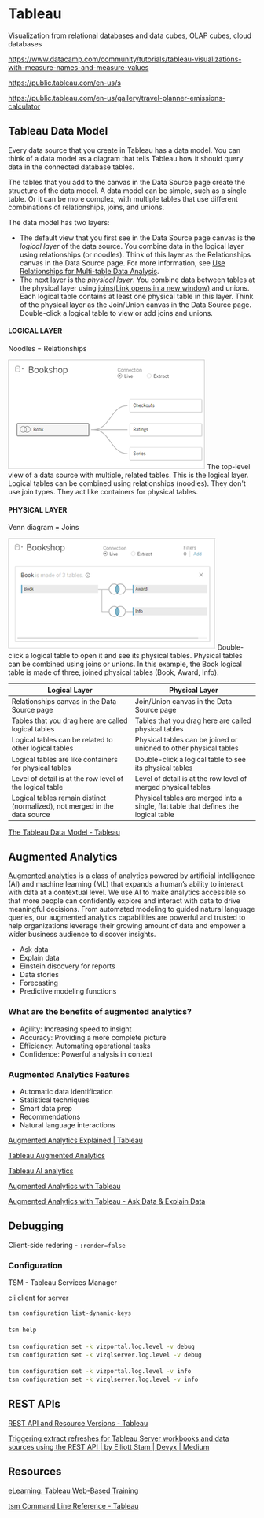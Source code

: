 # Tableau

Visualization from relational databases and data cubes, OLAP cubes, cloud databases

<https://www.datacamp.com/community/tutorials/tableau-visualizations-with-measure-names-and-measure-values>

<https://public.tableau.com/en-us/s>

<https://public.tableau.com/en-us/gallery/travel-planner-emissions-calculator>

## Tableau Data Model

Every data source that you create in Tableau has a data model. You can think of a data model as a diagram that tells Tableau how it should query data in the connected database tables.

The tables that you add to the canvas in the Data Source page create the structure of the data model. A data model can be simple, such as a single table. Or it can be more complex, with multiple tables that use different combinations of relationships, joins, and unions.

The data model has two layers:

- The default view that you first see in the Data Source page canvas is the _logical layer_ of the data source. You combine data in the logical layer using relationships (or noodles). Think of this layer as the Relationships canvas in the Data Source page. For more information, see [Use Relationships for Multi-table Data Analysis](https://help.tableau.com/current/pro/desktop/en-us/datasource_multitable_normalized.htm).
- The next layer is the _physical layer_. You combine data between tables at the physical layer using [joins(Link opens in a new window)](https://help.tableau.com/current/pro/desktop/en-us/datasource_relationships_learnmorepage.htm#WhereAreJoins) and unions. Each logical table contains at least one physical table in this layer. Think of the physical layer as the Join/Union canvas in the Data Source page. Double-click a logical table to view or add joins and unions.

#### LOGICAL LAYER

Noodles = Relationships

![](../../../media/Pasted%20image%2020230320181009.png)
The top-level view of a data source with multiple, related tables. This is the logical layer. Logical tables can be combined using relationships (noodles). They don't use join types. They act like containers for physical tables.

#### PHYSICAL LAYER

Venn diagram = Joins

![](../../../media/Pasted%20image%2020230320181018.png)
Double-click a logical table to open it and see its physical tables. Physical tables can be combined using joins or unions. In this example, the Book logical table is made of three, joined physical tables (Book, Award, Info).

| **Logical Layer** | **Physical Layer** |
|---|---|
| Relationships canvas in the Data Source page | Join/Union canvas in the Data Source page |
| Tables that you drag here are called logical tables | Tables that you drag here are called physical tables |
| Logical tables can be related to other logical tables | Physical tables can be joined or unioned to other physical tables |
| Logical tables are like containers for physical tables | Double-click a logical table to see its physical tables |
| Level of detail is at the row level of the logical table | Level of detail is at the row level of merged physical tables |
| Logical tables remain distinct (normalized), not merged in the data source | Physical tables are merged into a single, flat table that defines the logical table |

[The Tableau Data Model - Tableau](https://help.tableau.com/current/pro/desktop/en-us/datasource_datamodel.htm)

## Augmented Analytics

[Augmented analytics](https://www.tableau.com/learn/articles/augmented-analytics) is a class of analytics powered by artificial intelligence (AI) and machine learning (ML) that expands a human’s ability to interact with data at a contextual level. We use AI to make analytics accessible so that more people can confidently explore and interact with data to drive meaningful decisions. From automated modeling to guided natural language queries, our augmented analytics capabilities are powerful and trusted to help organizations leverage their growing amount of data and empower a wider business audience to discover insights.

- Ask data
- Explain data
- Einstein discovery for reports
- Data stories
- Forecasting
- Predictive modeling functions

### What are the benefits of augmented analytics?

- Agility: Increasing speed to insight
- Accuracy: Providing a more complete picture
- Efficiency: Automating operational tasks
- Confidence: Powerful analysis in context

### Augmented Analytics Features

- Automatic data identification
- Statistical techniques
- Smart data prep
- Recommendations
- Natural language interactions

[Augmented Analytics Explained | Tableau](https://www.tableau.com/learn/articles/augmented-analytics)

[Tableau Augmented Analytics](https://www.tableau.com/solutions/ai-analytics/augmented-analytics)

[Tableau AI analytics](https://www.tableau.com/solutions/ai-analytics)

[Augmented Analytics with Tableau](https://www.tableau.com/learn/webinars/augmented-analytics-tableau)

[Augmented Analytics with Tableau - Ask Data & Explain Data](https://www.tableau.com/learn/webinars/augmented-analytics-with-tableau-ask-data-explain-data)

## Debugging

Client-side redering - `:render=false`

### Configuration

TSM - Tableau Services Manager

cli client for server

```bash
tsm configuration list-dynamic-keys

tsm help

tsm configuration set -k vizportal.log.level -v debug
tsm configuration set -k vizqlserver.log.level -v debug

tsm configuration set -k vizportal.log.level -v info
tsm configuration set -k vizqlserver.log.level -v info
```

## REST APIs

[REST API and Resource Versions - Tableau](https://help.tableau.com/current/api/rest_api/en-us/REST/rest_api_concepts_versions.htm)

[Triggering extract refreshes for Tableau Server workbooks and data sources using the REST API | by Elliott Stam | Devyx | Medium](https://medium.com/snake-charmer-python-and-analytics/triggering-extract-refreshes-for-tableau-server-workbooks-and-data-sources-using-the-rest-api-d4a8b8c001bf)

## Resources

[eLearning: Tableau Web-Based Training](https://www.tableau.com/learn/training/elearning)

[tsm Command Line Reference - Tableau](https://help.tableau.com/current/server/en-us/tsm.htm)
